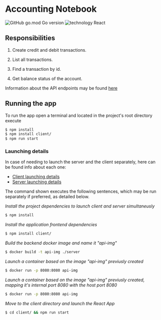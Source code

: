 # Accounting Notebook

![GitHub go.mod Go version](https://img.shields.io/badge/Golang-v1.13-blue.svg)
![technology React](https://img.shields.io/badge/React-v16.13.1-blue.svg)

## Responsibilities

1. Create credit and debit transactions.

2. List all transactions.

3. Find a transaction by id.

4. Get balance status of the account.

Information about the API endpoints may be found [here](https://github.com/seguijoaquin/accounting-notebook/tree/master/server#commiting-a-transaction)


## Running the app

To run the app open a terminal and located in the project's root directory execute

```bash
$ npm install
$ npm install client/
$ npm run start
```

### Launching details

In case of needing to launch the server and the client separately, here can be found info about each one:
 - [Client launching details](https://github.com/seguijoaquin/accounting-notebook/tree/master/client#available-scripts)
 - [Server launching details](https://github.com/seguijoaquin/accounting-notebook/tree/master/server#launching-the-app)

The command shown executes the following sentences, which may be run separately if preferred, as detailed below.

_Install the project dependencies to launch client and server simultaneusly_
```bash
$ npm install
```

_Install the application frontend dependencies_
```bash
$ npm install client/
```

_Build the backend docker image and name it "api-img"_
```bash
$ docker build -t api-img ./server
```

_Launch a container based on the image "api-img" previusly created_
```bash
$ docker run -p 8080:8080 api-img
```

_Launch a container based on the image "api-img" previusly created, mapping it's internal port 8080 with the host port 8080_
```bash
$ docker run -p 8080:8080 api-img
```

_Move to the client directory and launch the React App_
```bash
$ cd client/ && npm run start
```